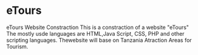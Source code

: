 eTours
======

eTours Website Constraction
This is a constraction of a website "eTours"
The mostly usde languages are HTML,Java Script, CSS, PHP and other scripting languages.
Thewebsite will base on Tanzania Atraction Areas for Tourism.
